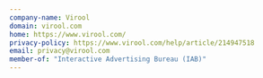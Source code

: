 ```yaml
---
company-name: Virool
domain: virool.com
home: https://www.virool.com/
privacy-policy: https://www.virool.com/help/article/214947518
email: privacy@virool.com
member-of: "Interactive Advertising Bureau (IAB)"
---
```




